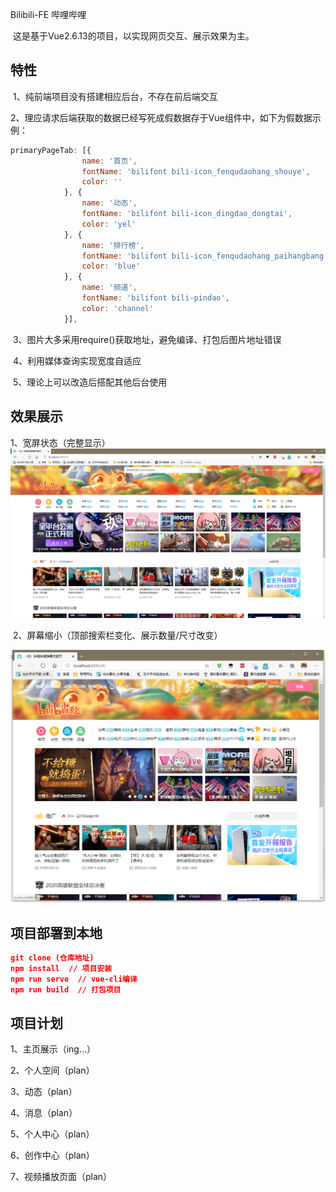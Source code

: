 Bilibili-FE 哔哩哔哩

​		这是基于Vue2.6.13的项目，以实现网页交互、展示效果为主。

## 特性

​		1、纯前端项目没有搭建相应后台，不存在前后端交互

​		2、理应请求后端获取的数据已经写死成假数据存于Vue组件中，如下为假数据示例：

```javascript
primaryPageTab: [{
                name: '首页',
                fontName: 'bilifont bili-icon_fenqudaohang_shouye',
                color: ''
            }, {
                name: '动态',
                fontName: 'bilifont bili-icon_dingdao_dongtai',
                color: 'yel'
            }, {
                name: '排行榜',
                fontName: 'bilifont bili-icon_fenqudaohang_paihangbang',
                color: 'blue'
            }, {
                name: '频道',
                fontName: 'bilifont bili-pindao',
                color: 'channel'
            }],
```

​		3、图片大多采用require()获取地址，避免编译、打包后图片地址错误

​		4、利用媒体查询实现宽度自适应

​		5、理论上可以改造后搭配其他后台使用

## 效果展示

​		1、宽屏状态（完整显示）<img src="https://github.com/chinchan-mole/bilibili/blob/master/showImages/1.png" style="zoom:50%;" />

​		2、屏幕缩小（顶部搜索栏变化、展示数量/尺寸改变）

<img src="https://github.com/chinchan-mole/bilibili/blob/master/showImages/2.png" style="zoom: 67%;" />

## 项目部署到本地

```json
git clone (仓库地址)
npm install  // 项目安装
npm run serve  // vue-cli编译
npm run build  // 打包项目
```

## 项目计划
1、主页展示（ing...）

2、个人空间（plan）

3、动态（plan）

4、消息（plan）

5、个人中心（plan）

6、创作中心（plan）

7、视频播放页面（plan）
